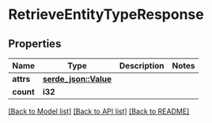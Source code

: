 # RetrieveEntityTypeResponse

## Properties

Name | Type | Description | Notes
------------ | ------------- | ------------- | -------------
**attrs** | [**serde_json::Value**](.md) |  | 
**count** | **i32** |  | 

[[Back to Model list]](../README.md#documentation-for-models) [[Back to API list]](../README.md#documentation-for-api-endpoints) [[Back to README]](../README.md)


